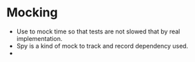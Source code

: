 # Mocking
- Use to mock time so that tests are not slowed that by real implementation.
- Spy is a kind of mock to track and record dependency used.
- 